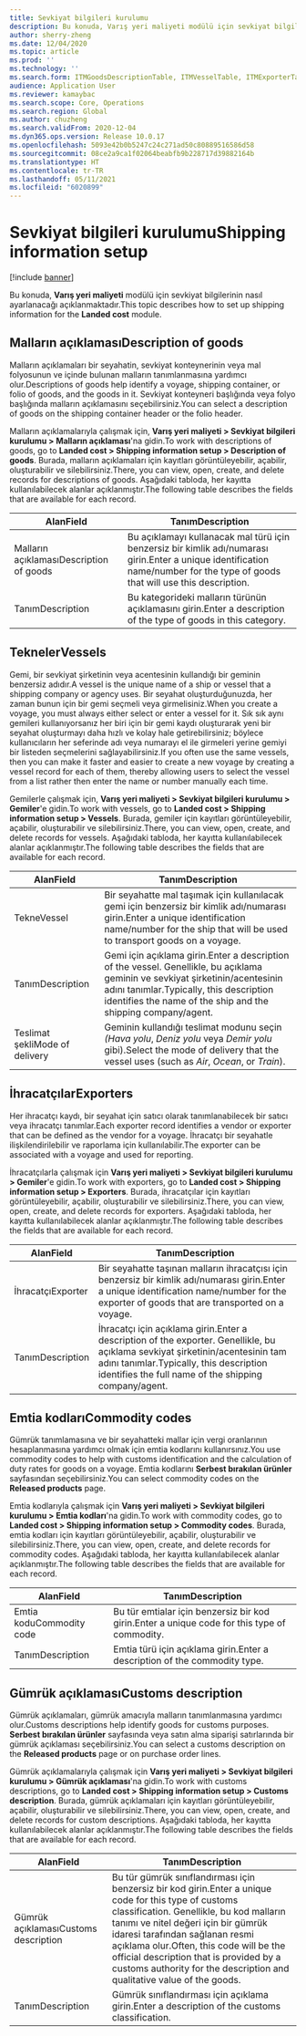 ```yaml
---
title: Sevkiyat bilgileri kurulumu
description: Bu konuda, Varış yeri maliyeti modülü için sevkiyat bilgilerinin nasıl ayarlanacağı açıklanmaktadır.
author: sherry-zheng
ms.date: 12/04/2020
ms.topic: article
ms.prod: ''
ms.technology: ''
ms.search.form: ITMGoodsDescriptionTable, ITMVesselTable, ITMExporterTable, ITMCommodityCodeTable, ITMCustomsDescription
audience: Application User
ms.reviewer: kamaybac
ms.search.scope: Core, Operations
ms.search.region: Global
ms.author: chuzheng
ms.search.validFrom: 2020-12-04
ms.dyn365.ops.version: Release 10.0.17
ms.openlocfilehash: 5093e42b0b5247c24c271ad50c80889516586d58
ms.sourcegitcommit: 08ce2a9ca1f02064beabfb9b228717d39882164b
ms.translationtype: HT
ms.contentlocale: tr-TR
ms.lasthandoff: 05/11/2021
ms.locfileid: "6020899"
---
```

# <a name="shipping-information-setup"></a><span data-ttu-id="c1d82-103">Sevkiyat bilgileri kurulumu</span><span class="sxs-lookup"><span data-stu-id="c1d82-103">Shipping information setup</span></span>

[!include [banner](../../includes/banner.md)]

<span data-ttu-id="c1d82-104">Bu konuda, **Varış yeri maliyeti** modülü için sevkiyat bilgilerinin nasıl ayarlanacağı açıklanmaktadır.</span><span class="sxs-lookup"><span data-stu-id="c1d82-104">This topic describes how to set up shipping information for the **Landed cost** module.</span></span>

## <a name="description-of-goods"></a><a name="description-of-goods"></a><span data-ttu-id="c1d82-105">Malların açıklaması</span><span class="sxs-lookup"><span data-stu-id="c1d82-105">Description of goods</span></span>

<span data-ttu-id="c1d82-106">Malların açıklamaları bir seyahatin, sevkiyat konteynerinin veya mal folyosunun ve içinde bulunan malların tanımlanmasına yardımcı olur.</span><span class="sxs-lookup"><span data-stu-id="c1d82-106">Descriptions of goods help identify a voyage, shipping container, or folio of goods, and the goods in it.</span></span> <span data-ttu-id="c1d82-107">Sevkiyat konteyneri başlığında veya folyo başlığında malların açıklamasını seçebilirsiniz.</span><span class="sxs-lookup"><span data-stu-id="c1d82-107">You can select a description of goods on the shipping container header or the folio header.</span></span>

<span data-ttu-id="c1d82-108">Malların açıklamalarıyla çalışmak için, **Varış yeri maliyeti \> Sevkiyat bilgileri kurulumu \> Malların açıklaması**'na gidin.</span><span class="sxs-lookup"><span data-stu-id="c1d82-108">To work with descriptions of goods, go to **Landed cost \> Shipping information setup \> Description of goods**.</span></span> <span data-ttu-id="c1d82-109">Burada, malların açıklamaları için kayıtları görüntüleyebilir, açabilir, oluşturabilir ve silebilirsiniz.</span><span class="sxs-lookup"><span data-stu-id="c1d82-109">There, you can view, open, create, and delete records for descriptions of goods.</span></span> <span data-ttu-id="c1d82-110">Aşağıdaki tabloda, her kayıtta kullanılabilecek alanlar açıklanmıştır.</span><span class="sxs-lookup"><span data-stu-id="c1d82-110">The following table describes the fields that are available for each record.</span></span>

| <span data-ttu-id="c1d82-111">Alan</span><span class="sxs-lookup"><span data-stu-id="c1d82-111">Field</span></span> | <span data-ttu-id="c1d82-112">Tanım</span><span class="sxs-lookup"><span data-stu-id="c1d82-112">Description</span></span> |
|---|---|
| <span data-ttu-id="c1d82-113">Malların açıklaması</span><span class="sxs-lookup"><span data-stu-id="c1d82-113">Description of goods</span></span> | <span data-ttu-id="c1d82-114">Bu açıklamayı kullanacak mal türü için benzersiz bir kimlik adı/numarası girin.</span><span class="sxs-lookup"><span data-stu-id="c1d82-114">Enter a unique identification name/number for the type of goods that will use this description.</span></span> |
| <span data-ttu-id="c1d82-115">Tanım</span><span class="sxs-lookup"><span data-stu-id="c1d82-115">Description</span></span> | <span data-ttu-id="c1d82-116">Bu kategorideki malların türünün açıklamasını girin.</span><span class="sxs-lookup"><span data-stu-id="c1d82-116">Enter a description of the type of goods in this category.</span></span> |

## <a name="vessels"></a><a name="vessels"></a><span data-ttu-id="c1d82-117">Tekneler</span><span class="sxs-lookup"><span data-stu-id="c1d82-117">Vessels</span></span>

<span data-ttu-id="c1d82-118">Gemi, bir sevkiyat şirketinin veya acentesinin kullandığı bir geminin benzersiz adıdır.</span><span class="sxs-lookup"><span data-stu-id="c1d82-118">A vessel is the unique name of a ship or vessel that a shipping company or agency uses.</span></span> <span data-ttu-id="c1d82-119">Bir seyahat oluşturduğunuzda, her zaman bunun için bir gemi seçmeli veya girmelisiniz.</span><span class="sxs-lookup"><span data-stu-id="c1d82-119">When you create a voyage, you must always either select or enter a vessel for it.</span></span> <span data-ttu-id="c1d82-120">Sık sık aynı gemileri kullanıyorsanız her biri için bir gemi kaydı oluşturarak yeni bir seyahat oluşturmayı daha hızlı ve kolay hale getirebilirsiniz; böylece kullanıcıların her seferinde adı veya numarayı el ile girmeleri yerine gemiyi bir listeden seçmelerini sağlayabilirsiniz.</span><span class="sxs-lookup"><span data-stu-id="c1d82-120">If you often use the same vessels, then you can make it faster and easier to create a new voyage by creating a vessel record for each of them, thereby allowing users to select the vessel from a list rather then enter the name or number manually each time.</span></span>

<span data-ttu-id="c1d82-121">Gemilerle çalışmak için, **Varış yeri maliyeti \> Sevkiyat bilgileri kurulumu \> Gemiler**'e gidin.</span><span class="sxs-lookup"><span data-stu-id="c1d82-121">To work with vessels, go to **Landed cost \> Shipping information setup \> Vessels**.</span></span> <span data-ttu-id="c1d82-122">Burada, gemiler için kayıtları görüntüleyebilir, açabilir, oluşturabilir ve silebilirsiniz.</span><span class="sxs-lookup"><span data-stu-id="c1d82-122">There, you can view, open, create, and delete records for vessels.</span></span> <span data-ttu-id="c1d82-123">Aşağıdaki tabloda, her kayıtta kullanılabilecek alanlar açıklanmıştır.</span><span class="sxs-lookup"><span data-stu-id="c1d82-123">The following table describes the fields that are available for each record.</span></span>

| <span data-ttu-id="c1d82-124">Alan</span><span class="sxs-lookup"><span data-stu-id="c1d82-124">Field</span></span> | <span data-ttu-id="c1d82-125">Tanım</span><span class="sxs-lookup"><span data-stu-id="c1d82-125">Description</span></span> |
|---|---|
| <span data-ttu-id="c1d82-126">Tekne</span><span class="sxs-lookup"><span data-stu-id="c1d82-126">Vessel</span></span> | <span data-ttu-id="c1d82-127">Bir seyahatte mal taşımak için kullanılacak gemi için benzersiz bir kimlik adı/numarası girin.</span><span class="sxs-lookup"><span data-stu-id="c1d82-127">Enter a unique identification name/number for the ship that will be used to transport goods on a voyage.</span></span> |
| <span data-ttu-id="c1d82-128">Tanım</span><span class="sxs-lookup"><span data-stu-id="c1d82-128">Description</span></span> | <span data-ttu-id="c1d82-129">Gemi için açıklama girin.</span><span class="sxs-lookup"><span data-stu-id="c1d82-129">Enter a description of the vessel.</span></span> <span data-ttu-id="c1d82-130">Genellikle, bu açıklama geminin ve sevkiyat şirketinin/acentesinin adını tanımlar.</span><span class="sxs-lookup"><span data-stu-id="c1d82-130">Typically, this description identifies the name of the ship and the shipping company/agent.</span></span> |
| <span data-ttu-id="c1d82-131">Teslimat şekli</span><span class="sxs-lookup"><span data-stu-id="c1d82-131">Mode of delivery</span></span> | <span data-ttu-id="c1d82-132">Geminin kullandığı teslimat modunu seçin _(Hava yolu_, _Deniz yolu_ veya _Demir yolu_ gibi).</span><span class="sxs-lookup"><span data-stu-id="c1d82-132">Select the mode of delivery that the vessel uses (such as _Air_, _Ocean_, or _Train_).</span></span> |

## <a name="exporters"></a><span data-ttu-id="c1d82-133">İhracatçılar</span><span class="sxs-lookup"><span data-stu-id="c1d82-133">Exporters</span></span>

<span data-ttu-id="c1d82-134">Her ihracatçı kaydı, bir seyahat için satıcı olarak tanımlanabilecek bir satıcı veya ihracatçı tanımlar.</span><span class="sxs-lookup"><span data-stu-id="c1d82-134">Each exporter record identifies a vendor or exporter that can be defined as the vendor for a voyage.</span></span> <span data-ttu-id="c1d82-135">İhracatçı bir seyahatle ilişkilendirilebilir ve raporlama için kullanılabilir.</span><span class="sxs-lookup"><span data-stu-id="c1d82-135">The exporter can be associated with a voyage and used for reporting.</span></span>

<span data-ttu-id="c1d82-136">İhracatçılarla çalışmak için **Varış yeri maliyeti \> Sevkiyat bilgileri kurulumu \> Gemiler**'e gidin.</span><span class="sxs-lookup"><span data-stu-id="c1d82-136">To work with exporters, go to **Landed cost \> Shipping information setup \> Exporters**.</span></span> <span data-ttu-id="c1d82-137">Burada, ihracatçılar için kayıtları görüntüleyebilir, açabilir, oluşturabilir ve silebilirsiniz.</span><span class="sxs-lookup"><span data-stu-id="c1d82-137">There, you can view, open, create, and delete records for exporters.</span></span> <span data-ttu-id="c1d82-138">Aşağıdaki tabloda, her kayıtta kullanılabilecek alanlar açıklanmıştır.</span><span class="sxs-lookup"><span data-stu-id="c1d82-138">The following table describes the fields that are available for each record.</span></span>

| <span data-ttu-id="c1d82-139">Alan</span><span class="sxs-lookup"><span data-stu-id="c1d82-139">Field</span></span> | <span data-ttu-id="c1d82-140">Tanım</span><span class="sxs-lookup"><span data-stu-id="c1d82-140">Description</span></span> |
|---|---|
| <span data-ttu-id="c1d82-141">İhracatçı</span><span class="sxs-lookup"><span data-stu-id="c1d82-141">Exporter</span></span> | <span data-ttu-id="c1d82-142">Bir seyahatte taşınan malların ihracatçısı için benzersiz bir kimlik adı/numarası girin.</span><span class="sxs-lookup"><span data-stu-id="c1d82-142">Enter a unique identification name/number for the exporter of goods that are transported on a voyage.</span></span> |
| <span data-ttu-id="c1d82-143">Tanım</span><span class="sxs-lookup"><span data-stu-id="c1d82-143">Description</span></span> | <span data-ttu-id="c1d82-144">İhracatçı için açıklama girin.</span><span class="sxs-lookup"><span data-stu-id="c1d82-144">Enter a description of the exporter.</span></span> <span data-ttu-id="c1d82-145">Genellikle, bu açıklama sevkiyat şirketinin/acentesinin tam adını tanımlar.</span><span class="sxs-lookup"><span data-stu-id="c1d82-145">Typically, this description identifies the full name of the shipping company/agent.</span></span> |

## <a name="commodity-codes"></a><span data-ttu-id="c1d82-146">Emtia kodları</span><span class="sxs-lookup"><span data-stu-id="c1d82-146">Commodity codes</span></span>

<span data-ttu-id="c1d82-147">Gümrük tanımlamasına ve bir seyahatteki mallar için vergi oranlarının hesaplanmasına yardımcı olmak için emtia kodlarını kullanırsınız.</span><span class="sxs-lookup"><span data-stu-id="c1d82-147">You use commodity codes to help with customs identification and the calculation of duty rates for goods on a voyage.</span></span> <span data-ttu-id="c1d82-148">Emtia kodlarını **Serbest bırakılan ürünler** sayfasından seçebilirsiniz.</span><span class="sxs-lookup"><span data-stu-id="c1d82-148">You can select commodity codes on the **Released products** page.</span></span>

<span data-ttu-id="c1d82-149">Emtia kodlarıyla çalışmak için **Varış yeri maliyeti \> Sevkiyat bilgileri kurulumu \> Emtia kodları**'na gidin.</span><span class="sxs-lookup"><span data-stu-id="c1d82-149">To work with commodity codes, go to **Landed cost \> Shipping information setup \> Commodity codes**.</span></span> <span data-ttu-id="c1d82-150">Burada, emtia kodları için kayıtları görüntüleyebilir, açabilir, oluşturabilir ve silebilirsiniz.</span><span class="sxs-lookup"><span data-stu-id="c1d82-150">There, you can view, open, create, and delete records for commodity codes.</span></span> <span data-ttu-id="c1d82-151">Aşağıdaki tabloda, her kayıtta kullanılabilecek alanlar açıklanmıştır.</span><span class="sxs-lookup"><span data-stu-id="c1d82-151">The following table describes the fields that are available for each record.</span></span>

| <span data-ttu-id="c1d82-152">Alan</span><span class="sxs-lookup"><span data-stu-id="c1d82-152">Field</span></span> | <span data-ttu-id="c1d82-153">Tanım</span><span class="sxs-lookup"><span data-stu-id="c1d82-153">Description</span></span> |
|---|---|
| <span data-ttu-id="c1d82-154">Emtia kodu</span><span class="sxs-lookup"><span data-stu-id="c1d82-154">Commodity code</span></span> | <span data-ttu-id="c1d82-155">Bu tür emtialar için benzersiz bir kod girin.</span><span class="sxs-lookup"><span data-stu-id="c1d82-155">Enter a unique code for this type of commodity.</span></span> |
| <span data-ttu-id="c1d82-156">Tanım</span><span class="sxs-lookup"><span data-stu-id="c1d82-156">Description</span></span> | <span data-ttu-id="c1d82-157">Emtia türü için açıklama girin.</span><span class="sxs-lookup"><span data-stu-id="c1d82-157">Enter a description of the commodity type.</span></span> |

## <a name="customs-description"></a><span data-ttu-id="c1d82-158">Gümrük açıklaması</span><span class="sxs-lookup"><span data-stu-id="c1d82-158">Customs description</span></span>

<span data-ttu-id="c1d82-159">Gümrük açıklamaları, gümrük amacıyla malların tanımlanmasına yardımcı olur.</span><span class="sxs-lookup"><span data-stu-id="c1d82-159">Customs descriptions help identify goods for customs purposes.</span></span> <span data-ttu-id="c1d82-160">**Serbest bırakılan ürünler** sayfasında veya satın alma siparişi satırlarında bir gümrük açıklaması seçebilirsiniz.</span><span class="sxs-lookup"><span data-stu-id="c1d82-160">You can select a customs description on the **Released products** page or on purchase order lines.</span></span>

<span data-ttu-id="c1d82-161">Gümrük açıklamalarıyla çalışmak için **Varış yeri maliyeti \> Sevkiyat bilgileri kurulumu \> Gümrük açıklaması**'na gidin.</span><span class="sxs-lookup"><span data-stu-id="c1d82-161">To work with customs descriptions, go to **Landed cost \> Shipping information setup \> Customs description**.</span></span> <span data-ttu-id="c1d82-162">Burada, gümrük açıklamaları için kayıtları görüntüleyebilir, açabilir, oluşturabilir ve silebilirsiniz.</span><span class="sxs-lookup"><span data-stu-id="c1d82-162">There, you can view, open, create, and delete records for custom descriptions.</span></span> <span data-ttu-id="c1d82-163">Aşağıdaki tabloda, her kayıtta kullanılabilecek alanlar açıklanmıştır.</span><span class="sxs-lookup"><span data-stu-id="c1d82-163">The following table describes the fields that are available for each record.</span></span>

| <span data-ttu-id="c1d82-164">Alan</span><span class="sxs-lookup"><span data-stu-id="c1d82-164">Field</span></span> | <span data-ttu-id="c1d82-165">Tanım</span><span class="sxs-lookup"><span data-stu-id="c1d82-165">Description</span></span> |
|---|---|
| <span data-ttu-id="c1d82-166">Gümrük açıklaması</span><span class="sxs-lookup"><span data-stu-id="c1d82-166">Customs description</span></span> | <span data-ttu-id="c1d82-167">Bu tür gümrük sınıflandırması için benzersiz bir kod girin.</span><span class="sxs-lookup"><span data-stu-id="c1d82-167">Enter a unique code for this type of customs classification.</span></span> <span data-ttu-id="c1d82-168">Genellikle, bu kod malların tanımı ve nitel değeri için bir gümrük idaresi tarafından sağlanan resmi açıklama olur.</span><span class="sxs-lookup"><span data-stu-id="c1d82-168">Often, this code will be the official description that is provided by a customs authority for the description and qualitative value of the goods.</span></span> |
| <span data-ttu-id="c1d82-169">Tanım</span><span class="sxs-lookup"><span data-stu-id="c1d82-169">Description</span></span> | <span data-ttu-id="c1d82-170">Gümrük sınıflandırması için açıklama girin.</span><span class="sxs-lookup"><span data-stu-id="c1d82-170">Enter a description of the customs classification.</span></span> |
